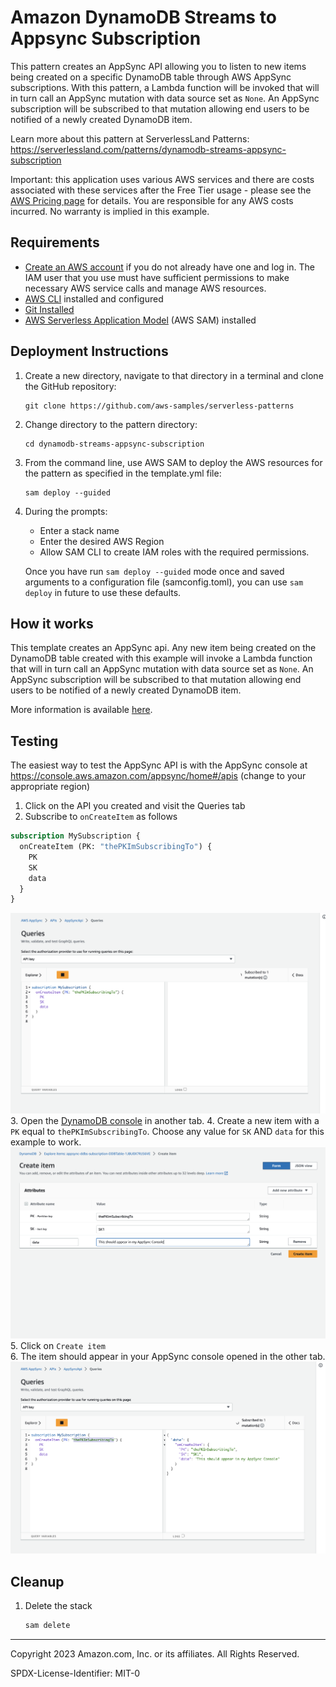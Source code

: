 # Amazon DynamoDB Streams to Appsync Subscription

This pattern creates an AppSync API allowing you to listen to new items being created on a specific DynamoDB table through AWS AppSync subscriptions. With this pattern, a Lambda function will be invoked that will in turn call an AppSync mutation with data source set as `None`. An AppSync subscription will be subscribed to that mutation allowing end users to be notified of a newly created DynamoDB item.

Learn more about this pattern at ServerlessLand Patterns: https://serverlessland.com/patterns/dynamodb-streams-appsync-subscription

Important: this application uses various AWS services and there are costs associated with these services after the Free Tier usage - please see the [AWS Pricing page](https://aws.amazon.com/pricing/) for details. You are responsible for any AWS costs incurred. No warranty is implied in this example.

## Requirements

* [Create an AWS account](https://portal.aws.amazon.com/gp/aws/developer/registration/index.html) if you do not already have one and log in. The IAM user that you use must have sufficient permissions to make necessary AWS service calls and manage AWS resources.
* [AWS CLI](https://docs.aws.amazon.com/cli/latest/userguide/install-cliv2.html) installed and configured
* [Git Installed](https://git-scm.com/book/en/v2/Getting-Started-Installing-Git)
* [AWS Serverless Application Model](https://docs.aws.amazon.com/serverless-application-model/latest/developerguide/serverless-sam-cli-install.html) (AWS SAM) installed

## Deployment Instructions

1. Create a new directory, navigate to that directory in a terminal and clone the GitHub repository:
    ``` 
    git clone https://github.com/aws-samples/serverless-patterns
    ```
2. Change directory to the pattern directory:
    ```
    cd dynamodb-streams-appsync-subscription
    ```
3. From the command line, use AWS SAM to deploy the AWS resources for the pattern as specified in the template.yml file:
    ```
    sam deploy --guided
    ```
4. During the prompts:
    * Enter a stack name
    * Enter the desired AWS Region
    * Allow SAM CLI to create IAM roles with the required permissions.

    Once you have run `sam deploy --guided` mode once and saved arguments to a configuration file (samconfig.toml), you can use `sam deploy` in future to use these defaults.

## How it works

This template creates an AppSync api. Any new item being created on the DynamoDB table created with this example will invoke a Lambda function that will in turn call an AppSync mutation with data source set as `None`. An AppSync subscription will be subscribed to that mutation allowing end users to be notified of a newly created DynamoDB item.

More information is available [here](https://repost.aws/knowledge-center/appsync-notify-subscribers-real-time).

## Testing

The easiest way to test the AppSync API is with the AppSync console at https://console.aws.amazon.com/appsync/home#/apis (change to your appropriate region)

1. Click on the API you created and visit the Queries tab
2. Subscribe to `onCreateItem` as follows
  ```graphql
  subscription MySubscription {
    onCreateItem (PK: "thePKImSubscribingTo") {
      PK
      SK
      data
    }
  }
  ```
  ![query](./images/subscription-input.png)
3. Open the [DynamoDB console](https://console.aws.amazon.com/dynamodbv2/home?#item-explorer) in another tab.
4. Create a new item with a `PK` equal to `thePKImSubscribingTo`. Choose any value for `SK` AND `data` for this example to work.
  ![query](./images/dynamodb.png)
5. Click on `Create item` \
6. The item should appear in your AppSync console opened in the other tab.
  ![query](./images/subscription-result.png)

## Cleanup
 
1. Delete the stack
    ```bash
    sam delete
    ```
----
Copyright 2023 Amazon.com, Inc. or its affiliates. All Rights Reserved.

SPDX-License-Identifier: MIT-0
